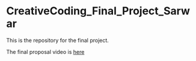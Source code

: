 # CreativeCoding_Final_Project_Sarwar

This is the repository for the final project. 

The final proposal video is [here](https://drive.google.com/file/d/1F1EVcedDSkQ79u1DW83IekepMcy17gHg/view?usp=sharing)
